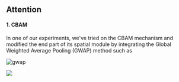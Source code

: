 ## Attention

#### 1. CBAM 

In one of our experiments, we've tried on the CBAM mechanism and modified the end part of its spatial module by integrating the Global Weighted Average Pooling (GWAP) method such as

![gwap](https://github.com/user-attachments/assets/a31eec00-7dcd-4be1-ac22-68dc40a3001a)


![](https://user-images.githubusercontent.com/17668390/101244752-60fcba00-3732-11eb-903f-68be38272cf7.png)
